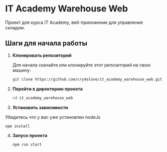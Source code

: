 # IT Academy Warehouse Web

Проект для курса IT Academy, веб-приложение для управления складом.

## Шаги для начала работы

1. **Клонировать репозиторий**

   Для начала скачайте или клонируйте этот репозиторий на свою машину:

   ```bash
   git clone https://github.com/cry4alone/it_academy_warehouse_web.git
   ```

2. **Перейти в директорию проекта**

   ```bash
   cd it_academy_warehouse_web
   ```

3. **Установить зависимости**

  Убедитесь что у вас уже установлен nodeJs

   ```bash
   npm install
   ```

4. **Запуск проекта**

   ```bash
   npm run start
   ```

